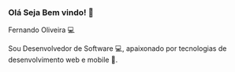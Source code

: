 ### Olá Seja Bem vindo! 👋


Fernando Oliveira 💻

Sou Desenvolvedor de Software 💻, apaixonado por tecnologias de desenvolvimento web e mobile 💜.



